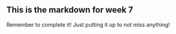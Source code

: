 ## This is the markdown for week 7

Remember to complete it! Just putting it up to not miss anything!

